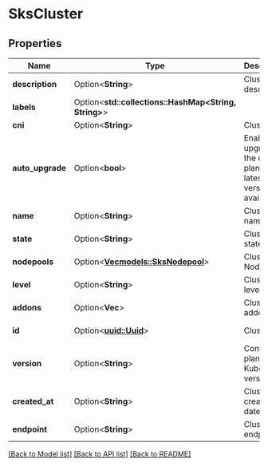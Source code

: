 # SksCluster

## Properties

Name | Type | Description | Notes
------------ | ------------- | ------------- | -------------
**description** | Option<**String**> | Cluster description | [optional]
**labels** | Option<**std::collections::HashMap<String, String>**> |  | [optional]
**cni** | Option<**String**> | Cluster CNI | [optional]
**auto_upgrade** | Option<**bool**> | Enable auto upgrade of the control plane to the latest patch version available | [optional]
**name** | Option<**String**> | Cluster name | [optional]
**state** | Option<**String**> | Cluster state | [optional][readonly]
**nodepools** | Option<[**Vec<models::SksNodepool>**](sks-nodepool.md)> | Cluster Nodepools | [optional][readonly]
**level** | Option<**String**> | Cluster level | [optional]
**addons** | Option<**Vec<String>**> | Cluster addons | [optional]
**id** | Option<[**uuid::Uuid**](uuid::Uuid.md)> | Cluster ID | [optional][readonly]
**version** | Option<**String**> | Control plane Kubernetes version | [optional]
**created_at** | Option<**String**> | Cluster creation date | [optional][readonly]
**endpoint** | Option<**String**> | Cluster endpoint | [optional][readonly]

[[Back to Model list]](../README.md#documentation-for-models) [[Back to API list]](../README.md#documentation-for-api-endpoints) [[Back to README]](../README.md)


